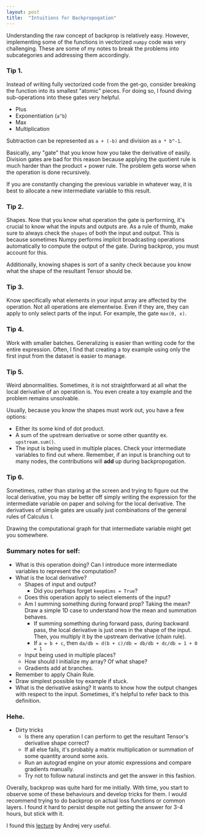 ```yaml
---
layout: post
title:  "Intuitions for Backpropogation"
---
```


Understanding the raw concept of backprop is relatively easy. However, implementing some of the functions in vectorized `numpy` code was very challenging. These are some of my notes to break the problems into subcategories and addressing them accordingly.

### Tip 1.
Instead of writing fully vectorized code from the get-go, consider breaking the function into its smallest "atomic" pieces. For doing so, I found diving sub-operations into these gates very helpful.

- Plus
- Exponentiation (`a^b`)
- Max
- Multiplication

Subtraction can be represented as `a + (-b)` and division as `a * b^-1`.

Basically, any "gate" that you know how you take the derivative of easily. Division gates are bad for this reason because applying the quotient rule is much harder than the product + power rule. The problem gets worse when the operation is done recursively.

If you are constantly changing the previous variable in whatever way, it is best to allocate a new intermediate variable to this result.

### Tip 2.
Shapes. Now that you know what operation the gate is performing, it's crucial to know what the inputs and outputs are. As a rule of thumb, make sure to always check the `shapes` of both the input and output. This is because sometimes Numpy performs implicit broadcasting operations automatically to compute the output of the gate. During backprop, you must account for this.

Additionally, knowing shapes is sort of a sanity check because you know what the shape of the resultant Tensor should be.

### Tip 3.
Know specifically what elements in your input array are affected by the operation. Not all operations are elementwise. Even if they are, they can apply to only select parts of the input. For example, the gate `max(0, x)`.

### Tip 4.
Work with smaller batches. Generalizing is easier than writing code for the entire expression. Often, I find that creating a toy example using only the first input from the dataset is easier to manage.

### Tip 5.
Weird abnormalities. Sometimes, it is not straightforward at all what the local derivative of an operation is. You even create a toy example and the problem remains unsolvable.

Usually, because you know the shapes must work out, you have a few options:

- Either its some kind of dot product.
- A sum of the upstream derivative or some other quantity ex. `upstream.sum()`.
- The input is being used in multiple places. Check your intermediate variables to find out where. Remember, if an input is branching out to many nodes, the contributions will **add** up during backpropogation.

### Tip 6.
Sometimes, rather than staring at the screen and trying to figure out the local derivative, you may be better off simply writing the expression for the intermediate variable on paper and solving for the local derivative. The derivatives of simple gates are usually just combinations of the general rules of Calculus I.

Drawing the computational graph for that intermediate variable might get you somewhere.


### Summary notes for self:
- What is this operation doing? Can I introduce more intermediate variables to represent the computation?
- What is the local derivative?
    - Shapes of input and output?
        - Did you perhaps forget `keepdims = True`?
    - Does this operation apply to select elements of the input?
    - Am I summing something during forward prop? Taking the mean? Draw a simple 1D case to understand how the mean and summation behaves.
        - If summing something during forward pass, during backward pass, the local derivative is just ones in the shape of the input. Then, you multiply it by the upstream derivative (chain rule).
        - If `a = b + c`, then `da/db = d(b + c)/db = db/db + dc/db = 1 + 0 = 1`
    - Input being used in multiple places?
    - How should I initialize my array? Of what shape?
    - Gradients add at branches.
- Remember to apply Chain Rule.
- Draw simplest possible toy example if stuck.
- What is the derivative asking? It wants to know how the output changes with respect to the input. Sometimes, it's helpful to refer back to this definition.

### Hehe.
- Dirty tricks
    - Is there any operation I can perform to get the resultant Tensor's derivative shape correct?
    - If all else fails, it's probably a matrix multiplication or summation of some quantity around some axis.
    - Run an autograd engine on your atomic expressions and compare gradients manually.
    - Try not to follow natural instincts and get the answer in this fashion.

Overally, backprop was quite hard for me initially. With time, you start to observe some of these behaviours and develop tricks for them. I would recommend trying to do backprop on actual loss functions or common layers. I found it hard to persist despite not getting the answer for 3-4 hours, but stick with it.

I found this [lecture](https://www.youtube.com/watch?v=q8SA3rM6ckI) by Andrej very useful.
